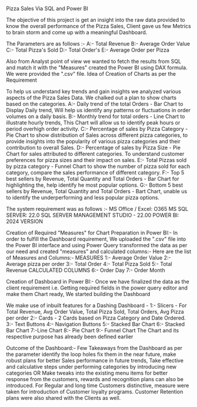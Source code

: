 Pizza Sales Via SQL and Power BI

The objective of this project is get an insight into the raw data provided to know the overall performance of the Pizza Sales, Client gave us few Metrics to brain storm and come up with a meaningful Dashboard.

The Parameters are as follows :-
A:- Total Revenue
B:- Average Order Value
C:- Total Pizza's Sold
D:- Total Order's
E:- Average Order per Pizza

Also from Analyst point of view we wanted to fetch the results from SQL and match it with the "Measures" created the Power BI using DAX formula. We were provided the ".csv" file.
Idea of Creation of Charts as per the Requirement

To help us understand key trends and gain insights we analyzed various aspects of the Pizza Sales Data. We chalked out a plan to show charts based on the categories.
A:- Daily trend of the total Orders - Bar Chart to Display Daily trend, Will help us identify any patterns or fluctuations in order volumes on a daily basis.
B:- Monthly trend for total orders - Line Chart to illustrate hourly trends, This Chart will allow us to identify peak hours or period overhigh order activity.
C:- Percentage of sales by Pizza Category - Pie Chart to show distribution of Sales across different pizza categories, to provide insights into the popularity of various pizza categories and their contribution to overall Sales.
D:- Percentage of sales by Pizza Size - Pie Chart for sales attributed to different categories. To understand customer preferences for pizza sizes and their impact on sales.
E:- Total Pizzas sold by pizza category - Funnel Chart to show the number of pizza sold for each category, compare the sales performance of different category.
F:- Top 5 best sellers by Revenue, Total Quantity and Total Orders - Bar Chart for highlighting the, help identify he most popular options.
G:- Bottom 5 best sellers by Revenue, Total Quantity and Total Orders - Bart Chart, unable us to identify the underperforming and less popular pizza options.

The system requirement was as follows :-
MS Office / Excel: O365
MS SQL SERVER: 22.0
SQL SERVER MANAGEMENT STUDIO - 22.00
POWER BI: 2024 VERSION

Creation of Required "Measures" for Chart Preparation in Power BI:-
In order to fulfill the Dashboard requirement, We uploaded the ".csv" file into the Power BI interface and using Power Query transformed the data as per our need and created "measures" and calculated columns:-
Here are the list of Measures and Columns:-
                                              MEASURES
1:- Average Order Value
2:- Average pizza per order
3:- Total Order
4:- Total Pizza Sold
5:- Total Revenue
CALCULATED COLUMNS
6:- Order Day
7:- Order Month

Creation of Dashboard in Power BI:-
Once we have finalized the data as the client requirement i.e. Getting required fields in the power query editor and make them Chart ready, We started building the Dashboard

We make use of inbuilt features for a Dashing Dashboard -
1:- Slicers - For Total Revenue, Avg Order Value, Total Pizza Sold, Total Orders, Avg Pizza per order
2:- Cards - 2 Cards based on Pizza Category and Date Ordered.
3:- Text Buttons
4:- Navigation Buttons
5:- Stacked Bar Chart
6:- Stacked Bar Chart
7:-Line Chart
8:- Pie Chart
9:- Funnel Chart
The Chart and its respective purpose has already been defined earlier

Outcome of the Dashboard:-
Few Takeaways from the Dashboard as per the parameter identify the loop holes fix them in the near future, make robust plans for better Sales performance in future trends, Take effective and calculative steps under performing categories by introducing new categories OR Make tweaks into the existing menu items for better response from the customers, rewards and recognition plans can also be introduced.
For Regular and long time Customers distinctive, measure were taken for introduction of Customer loyalty programs. Customer Retention plans were also shared with the Clients as well.
